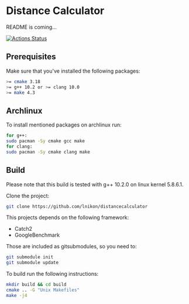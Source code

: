 # Distance Calculator

README is coming...

[![Actions Status](https://github.com/lnikon/distancecalculator/workflows/superlint/badge.svg)](https://github.com/lnikon/distancecalculator/actions)

## Prerequisites

Make sure that you've installed the following packages:

```sh
>= cmake 3.18
>= g++ 10.2 or >= clang 10.0
>= make 4.3
```

## Archlinux

To install mentioned packages on archlinux run:

```sh
for g++:
sudo pacman -Sy cmake gcc make
for clang:
sudo pacman -Sy cmake clang make
```

## Build

Please note that this build is tested with g++ 10.2.0 on linux kernel 5.8.6.1.

Clone the project:

```sh
git clone https://github.com/lnikon/distancecalculator
```

This projects depends on the following framework:

* Catch2
* GoogleBenchmark

Those are included as gitsubmodules, so you need to:

```sh
git submodule init
git submodule update
```

To build run the following instructions:

```sh
mkdir build && cd build
cmake .. -G "Unix Makefiles"
make -j4
```
